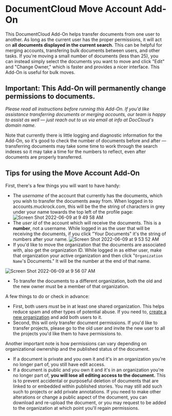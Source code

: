 
# DocumentCloud Move Account Add-On

This DocumentCloud Add-On helps transfer documents from one user to another. As long as the current user has the proper permissions, it will act on __all documents displayed in the current search.__ This can be helpful for merging accounts, transfering bulk documents between users, and other tasks. If you're moving a small number of documents (less than 25), you can instead simply select the documents you want to move and click "Edit" and "Change Owner," which is faster and provides a nicer interface. This Add-On is useful for bulk moves.

## Important: This Add-On will permanently change permissions to documents.

*Please read all instructions before running this Add-On. If you'd like assistance transferring documents or merging accounts, our team is happy to assist as well — just reach out to us via email at info at DocCloud's domain name.*

Note that currently there is little logging and diagnostic information for the Add-On, so it's good to check the number of documents before and after — transferring documents may take some time to work through the search indexes so it may take a time for the numbers to reflect, even after documents are properly transferred.

## Tips for using the Move Account Add-On

First, there's a few things you will want to have handy:

* The *username* of the account that currently has the documents, which you wish to transfer the documents away from. When logged in to accounts.muckrock.com, this will be the the string of characters in grey under your name towards the top left of the profile page:
![Screen Shot 2022-06-09 at 9 49 58 AM](https://user-images.githubusercontent.com/136939/172863294-124b9dc1-a6f6-4a79-8c22-46a0e6580174.png)
* The *user id* of the account which will receive the documents. This is a __number__, not a username. While logged in as the user that will be receiving the documents, if you click "Your Documents" it's the string of numbers after your name.
![Screen Shot 2022-06-09 at 9 53 52 AM](https://user-images.githubusercontent.com/136939/172864148-bdc1428d-a833-4eba-afd5-1d67589e1347.png)
* If you'd like to move the organization that the documents are associated with, also get the organization ID. While logged in as either user, make that organization your active organization and then click "`Organization Name`'s Documents." It will be the number at the end of that name.

![Screen Shot 2022-06-09 at 9 56 07 AM](https://user-images.githubusercontent.com/136939/172864645-2f0c2a69-e0fa-459f-bfce-5d6af50f5729.png)
* To transfer the documents to a different organization, both the old and the new owner must be a member of that organization.

A few things to do or check in advance:

* First, both users *must* be in at least one shared organization. This helps reduce spam and other types of potential abuse. If you need to, [create a new organization](https://accounts.muckrock.com/organizations/) and add both users to it.
* Second, this will only transfer document permissions. If you'd like to transfer projects, please go to the old user and invite the new user to all the projects you'd like them to have permissions to.

Another important note is how permissions can vary depending on organizational ownership and the published status of the document.

* If a document is private and you own it and it's in an organization you're no longer part of, you still have edit access.
* If a document is public and you own it and it's in an organization you're no longer part of, __you will lose all editing access to the document.__ This is to prevent accidental or purposeful deletion of documents that are linked to or embedded within published stories. You may still add such such to projects or add private annotations. If you need to make other alterations or change a public aspect of the document, you can download and re-upload the document, or you may request to be added to the organization at which point you'll regain permissions.

